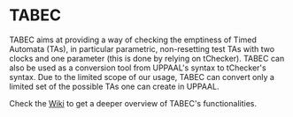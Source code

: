 # TABEC

TABEC aims at providing a way of checking the emptiness of Timed Automata (TAs), in particular parametric, non-resetting test TAs with two clocks and one parameter (this is done by relying on tChecker). TABEC can also be used as a conversion tool from UPPAAL's syntax to tChecker's syntax. Due to the limited scope of our usage, TABEC can convert only a limited set of the possible TAs one can create in UPPAAL.

Check the [Wiki]([WikiPage](https://github.com/andreamanini98/TABEC/wiki)) to get a deeper overview of TABEC's functionalities.
